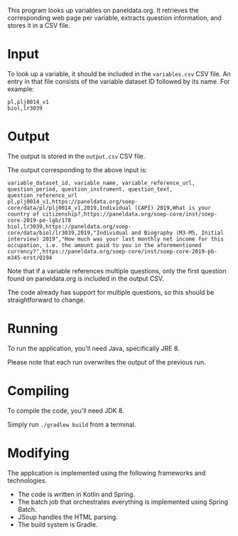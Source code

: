 This program looks up variables on paneldata.org. It retrieves the corresponding web page per variable, extracts question information, and stores it in a CSV file. 

# Input 
To look up a variable, it should be included in the `variables.csv` CSV file. An entry in that file consists of the variable dataset ID followed by its name. For example:

```
pl,plj0014_v1
biol,lr3039
```

# Output
The output is stored in the `output.csv` CSV file.

The output corresponding to the above input is:
```
variable_dataset_id, variable_name, variable_reference_url, question_period, question_instrument, question_text, question_reference_url
pl,plj0014_v1,https://paneldata.org/soep-core/data/pl/plj0014_v1,2019,Individual (CAPI) 2019,What is your country of citizenship?,https://paneldata.org/soep-core/inst/soep-core-2019-pe-lgb/178
biol,lr3039,https://paneldata.org/soep-core/data/biol/lr3039,2019,"Individual and Biography (M3-M5, Initial interview) 2019","How much was your last monthly net income for this occupation, i.e. the amount paid to you in the aforementioned currency?",https://paneldata.org/soep-core/inst/soep-core-2019-pb-m345-erst/Q194

```

Note that if a variable references multiple questions, only the first question found on paneldata.org is included in the output CSV. 

The code already has support for multiple questions, so this should be straightforward to change.

# Running
To run the application, you'll need Java, specifically JRE 8.

Please note that each run overwrites the output of the previous run.

# Compiling

To compile the code, you'll need JDK 8. 

Simply run `./gradlew build` from a terminal. 

# Modifying

The application is implemented using the following frameworks and technologies.

- The code is written in Kotlin and Spring.
- The batch job that orchestrates everything is implemented using Spring Batch.
- JSoup handles the HTML parsing.
- The build system is Gradle.
